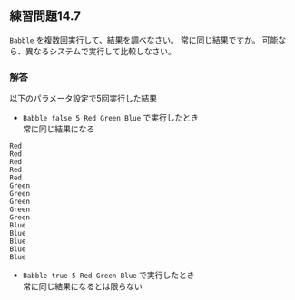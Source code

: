 ## 練習問題14.7

`Babble` を複数回実行して、結果を調べなさい。
常に同じ結果ですか。
可能なら、異なるシステムで実行して比較しなさい。

### 解答
以下のパラメータ設定で5回実行した結果

* `Babble false 5 Red Green Blue` で実行したとき  
常に同じ結果になる  
```
Red
Red
Red
Red
Red
Green
Green
Green
Green
Green
Blue
Blue
Blue
Blue
Blue
```

* `Babble true 5 Red Green Blue` で実行したとき  
常に同じ結果になるとは限らない